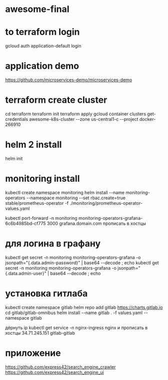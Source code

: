 # awesome-final

# to terraform login
gcloud auth application-default login

# application demo

https://github.com/microservices-demo/microservices-demo


# terraform create cluster
cd terraform
terraform init
terraform apply
gcloud container clusters get-credentials awesome-k8s-cluster --zone us-central1-c --project docker-266910

# helm 2 install
helm init

# monitoring install
kubectl create namespace monitoring
helm install --name monitoring-operators --namespace monitoring --set rbac.create=true stable/prometheus-operator -f ./monitoring/prometheus-operator-values.yaml

kubectl port-forward -n monitoring  monitoring-operators-grafana-6c6b4985bd-cf775 3000
grafana.domain.com прописать в хостцы

# для логина в графану
kubectl get secret -n monitoring monitoring-operators-grafana -o jsonpath="{.data.admin-password}" |  base64 --decode ; echo
  kubectl get secret -n monitoring monitoring-operators-grafana -o jsonpath="{.data.admin-user}" |  base64 --decode ; echo


# установка гитлаба
kubectl create namespace gitlab
helm repo add gitlab https://charts.gitlab.io
cd gitlab/gitlab-omnibus
helm install --name gitlab . -f values.yaml --namespace gitlab

дёрнуть ip
kubectl get service -n nginx-ingress nginx
и прописать в хостцы
34.71.245.151 gitlab-gitlab

# приложение

https://github.com/express42/search_engine_crawler
https://github.com/express42/search_engine_ui
